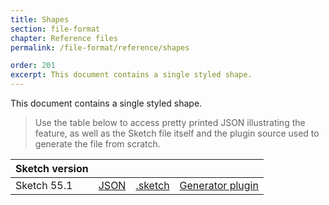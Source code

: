 ```yaml
---
title: Shapes
section: file-format
chapter: Reference files
permalink: /file-format/reference/shapes

order: 201
excerpt: This document contains a single styled shape.
---
```


This document contains a single styled shape.

> Use the table below to access pretty printed JSON illustrating the feature, as well as the Sketch file itself and the plugin source used to generate the file from scratch.

| Sketch version |                                                                                                     |                                                                                                               |                                                                                                                                            |
| -------------- | --------------------------------------------------------------------------------------------------- | ------------------------------------------------------------------------------------------------------------- | ------------------------------------------------------------------------------------------------------------------------------------------ |
| Sketch 55.1    | [JSON](https://github.com/BohemianCoding/SketchAPI/tree/develop/reference-files/55.1/shapes/output) | [.sketch](https://github.com/BohemianCoding/SketchAPI/tree/develop/reference-files/55.1/shapes/output.sketch) | [Generator plugin](https://github.com/BohemianCoding/SketchAPI/tree/develop/reference-files/plugin.sketchplugin/Contents/Sketch/shapes.js) |
